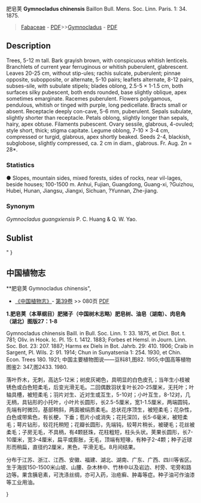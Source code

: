 肥皂荚 **Gymnocladus chinensis** Baillon Bull. Mens. Soc. Linn. Paris. 1: 34. 1875.

> [Fabaceae](http://www.iplant.cn/info/Fabaceae?t=foc) - [PDF](http://www.iplant.cn/foc/pdf/Fabaceae.pdf)>>[Gymnocladus](http://www.iplant.cn/info/Gymnocladus?t=foc) - [PDF](http://www.iplant.cn/foc/pdf/Gymnocladus.pdf)

## Description

Trees, 5-12 m tall. Bark grayish brown, with conspicuous whitish lenticels. Branchlets of current year ferruginous or whitish puberulent, glabrescent. Leaves 20-25 cm, without stip-ules; rachis sulcate, puberulent; pinnae opposite, subopposite, or alternate, 5-10 pairs; leaflets alternate, 8-12 pairs, subses-sile, with subulate stipels; blades oblong, 2.5-5 × 1-1.5 cm, both surfaces silky pubescent, both ends rounded, base slightly oblique, apex sometimes emarginate. Racemes puberulent. Flowers polygamous, pendulous, whitish or tinged with purple, long pedicellate. Bracts small or absent. Receptacle deeply con-cave, 5-6 mm, puberulent. Sepals subulate, slightly shorter than receptacle. Petals oblong, slightly longer than sepals, hairy, apex obtuse. Filaments pubescent. Ovary sessile, glabrous, 4-ovuled; style short, thick; stigma capitate. Legume oblong, 7-10 × 3-4 cm, compressed or turgid, glabrous, apex shortly beaked. Seeds 2-4, blackish, subglobose, slightly compressed, ca. 2 cm in diam., glabrous. Fr. Aug. 2*n* = 28*.

### Statistics
● Slopes, mountain sides, mixed forests, sides of rocks, near vil-lages, beside houses; 100-1500 m. Anhui, Fujian, Guangdong, Guang-xi, ?Guizhou, Hubei, Hunan, Jiangsu, Jiangxi, Sichuan, ?Yunnan, Zhe-jiang.

### Synonym
*Gymnocladus guangxiensis* P. C. Huang & Q. W. Yao.


## Sublist
"
}
## 中国植物志

**肥皂荚 Gymnocladus chinensis",

* [《中国植物志》](http://www.iplant.cn/frps)- [第39卷](http://www.iplant.cn/frps/vol/39) >> 080页 [PDF](http://www.iplant.cn/frps/pdf/39/080.PDF)


**1.肥皂荚（本草纲目）肥猪子（中国树木志略）肥皂树、油皂（湖南）、肉皂角（湖北）图版27：1-8**

Gymnocladus chinensis Baill. in Bull. Soc. Linn. 1: 33. 1875, et Dict. Bot. t. 781; Oliv. in Hook. Ic. Pl. 15: t. 1412. 1883; Forbes et Hemsl. in Journ. Linn. Soc. Bot. 23: 207. 1887; Harms ex Diels in Bot. Jahrb. 29: 410. 1906; Craib in Sargent, Pl. Wils. 2: 91. 1914; Chun in Sunyatsenia 1: 254. 1930, et Chin. Econ. Trees 180. 1921; 中国主要植物图说——豆科81,图82. 1955;中国高等植物图鉴2: 347,图2433. 1980.

落叶乔木，无刺，高达5-12米；树皮灰褐色，具明显的白色皮孔；当年生小枝被锈色或白色短柔毛，后变光滑无毛。二回偶数羽状复叶长20-25厘米，无托叶；叶轴具槽，被短柔毛；羽片对生、近对生或互生，5-10对；小叶互生，8-12对，几无柄，具钻形的小托叶，小叶片长圆形，长2.5-5厘米，宽1-1.5厘米，两端圆钝，先端有时微凹，基部稍斜，两面被绢质柔毛。总状花序顶生，被短柔毛；花杂性，白色或带紫色，有长梗，下垂；苞片小或消失；花托深凹，长5-6毫米，被短柔毛；萼片钻形，较花托稍短；花瓣长圆形，先端钝，较萼片稍长，被硬毛；花丝被柔毛；子房无毛，不具柄，有4颗胚珠，花柱粗短，柱头头状。荚果长圆形，长7-10厘米，宽3-4厘米，扁平或膨胀，无毛，顶端有短喙，有种子2-4颗；种子近球形而稍扁，直径约2厘米，黑色，平滑无毛。8月间结果。

分布于江苏、浙江、江西、安徽、福建、湖北、湖南、广东、广西、四川等省区。生于海拔150-1500米山坡、山腰、杂木林中、竹林中以及岩边、村旁、宅旁和路边等。果含胰皂素，可洗涤丝绸，亦可入药，治疮癣、肿毒等症。种子油可作油漆等工业用油。

}
